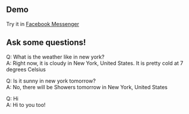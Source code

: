 ## Demo
Try it in [Facebook Messenger](m.me/1111619955682279)

## Ask some questions!
Q: What is the weather like in new york?  
A: Right now, it is cloudy in New York, United States. It is pretty cold at 7 degrees Celsius

Q: Is it sunny in new york tomorrow?  
A: No, there will be Showers tomorrow in New York, United States

Q: Hi  
A: Hi to you too!